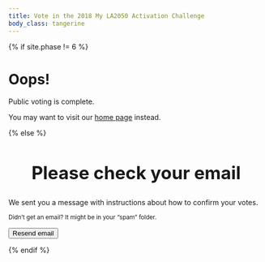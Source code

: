 ```yaml
---
title: Vote in the 2018 My LA2050 Activation Challenge
body_class: tangerine
---
```


{% if site.phase != 6 %}

# Oops!

<div class="introduction" markdown="1">
Public voting is complete.

You may want to visit our [home page](/) instead.
</div>

{% else %}

<div class="introduction" markdown="1">

<h2 style="max-width: none; text-align: center; font-size: 2.5em;">Please check your email</h2>

We sent you a message with instructions about how to confirm your votes.

<small>Didn’t get an email? It might be in your “spam” folder.</small>

<form action="/vote/email-sent/" method="get">
<input type="hidden" name="learn" />
<input type="hidden" name="create" />
<input type="hidden" name="play" />
<input type="hidden" name="connect" />
<input type="hidden" name="live" />
<input type="hidden" name="email" />
<input type="hidden" name="zip" />
<p class="action"><button type="submit">Resend email</button></p>
</form>

<style>
.promotion {
	display: none;
}
</style>

</div>



<script>

  // http://stackoverflow.com/questions/901115/how-can-i-get-query-string-values-in-javascript#answer-901144
  function getParameterByName(name, url) {
    if (!url) url = window.location.href;
    name = name.replace(/[\[\]]/g, "\\$&");
    let regex = new RegExp("[?&]" + name + "(=([^&#]*)|&|#|$)"),
    results = regex.exec(url);
    if (!results) return null;
    if (!results[2]) return '';
    return decodeURIComponent(results[2].replace(/\+/g, " "));
  }


  var form = document.querySelector('form');

  var fieldNames = ['learn', 'create', 'play', 'connect', 'live'];
  var nextValue;
  for (var index = 0; index < fieldNames.length; index++) {
    nextValue = getParameterByName(fieldNames[index]);
    if (nextValue) {
      form.querySelector('input[name="' + fieldNames[index] + '"]').value = nextValue;
    }
  }

  form.querySelector('input[name="zip"]').value = getParameterByName('zip');
  form.querySelector('input[name="email"]').value = getParameterByName('email');

</script>

<script src="https://cdn.auth0.com/js/auth0/9.3.1/auth0.min.js"></script>
<script type="text/javascript">
  var webAuth = new auth0.WebAuth({
    domain:      'activation-la2050.auth0.com',
    clientID:    'INfJpr4dnNk2EN143utsZYz4Zeq9c7cd',
    // responseMode: 'form_post',
    responseType: 'token'
  });
</script>

<script>
  function sendEmail(form){
    console.log('sendEmail');

    var email = document.querySelector('input[name="email"]').value;

    var fieldNames = ['learn', 'create', 'play', 'connect', 'live'];
    var votesData = [];
    var nextField;
    for (var index = 0; index < fieldNames.length; index++) {
      nextField = form.querySelector('input[name="' + fieldNames[index] + '"]');
      if (nextField) {
        votesData.push(fieldNames[index] + '=' + encodeURIComponent(nextField.value));
      } else {
        console.log('skipped: ' + fieldNames[index]);
      }
    }

    if ((votesData).length < 1) {
      console.error('No items were voted for');
      return;
    }

    var zip = document.querySelector('input[name="zip"]').value;
    if (!zip || zip == '') {
      console.error('No zip code')
    }

    votesData.push('zip=' + encodeURIComponent(zip));

    votesData.push('email=' + email);

    console.dir(votesData);

    var redirectUri = window.location.origin + '/vote/authenticated/?' + votesData.join('&');
    console.log('redirectUri: ' + redirectUri);

    webAuth.passwordlessStart({
      connection: 'email',
      send: 'link',
      email: email,
      redirectUri: redirectUri,
    }, function (err,res) {
      if (err) {
        // Handle error
      } else {
        form.action = form.action + '?' + votesData.join('&');
        form.submit();
        // document.querySelector('.introduction').style.display = 'block';
        // document.querySelector('form').style.display = 'none';
      }

      console.log('err');
      console.log(err)
      console.dir(err)

      console.log('res');
      console.log(res)
      console.dir(res)

      // Hide the input and show a "Check your email for your login link!" screen
      //$('.enter-email').hide();
      //$('.check-email').show();


    });
  }

  document.querySelector('form').addEventListener('submit', function(e) {
    e.preventDefault();
    sendEmail(e.target);

  })
</script>

{% endif %}
